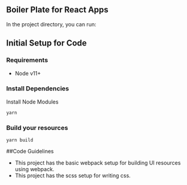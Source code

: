 ## Boiler Plate for React Apps

In the project directory, you can run:

## Initial Setup for Code
### Requirements
- Node v11+

### Install Dependencies
Install Node Modules
```
yarn
```

### Build your resources
```
yarn build
```

##Code Guidelines
- This project has the basic webpack setup for building UI resources using webpack.
- This project has the scss setup for writing css.
